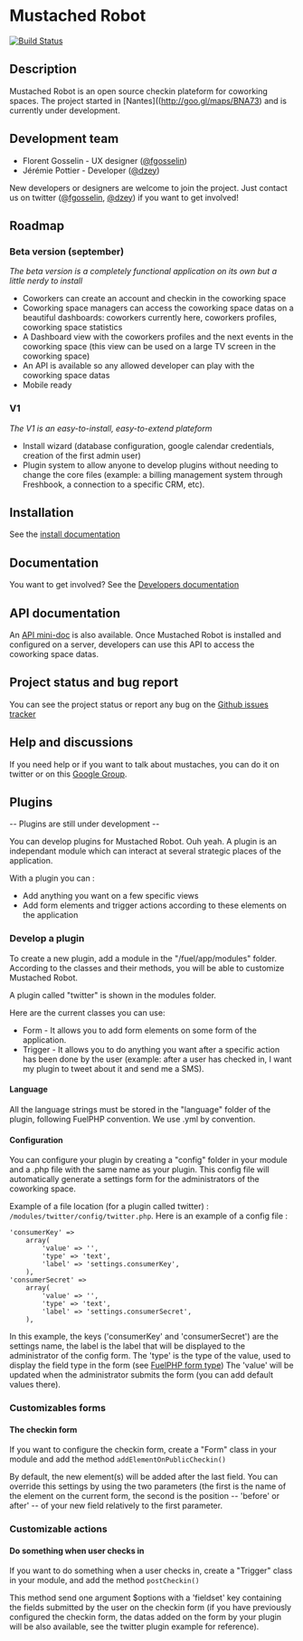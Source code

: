 # Mustached Robot

[![Build Status](https://secure.travis-ci.org/cantineNantes/mustached-robot.png)](http://travis-ci.org/cantineNantes/mustached-robot)

## Description

Mustached Robot is an open source checkin plateform for coworking spaces. The project started in [Nantes]((http://goo.gl/maps/BNA73) and is currently under development.

## Development team

* Florent Gosselin - UX designer ([@fgosselin](http://twitter.com/fgosselin))
* Jérémie Pottier - Developer ([@dzey](http://twitter.com/dzey))

New developers or designers are welcome to join the project. Just contact us on twitter ([@fgosselin](http://twitter.com/fgosselin), [@dzey](http://twitter.com/dzey)) if you want to get involved!

## Roadmap

### Beta version (september)

_The beta version is a completely functional application on its own but a little nerdy to install_

* Coworkers can create an account and checkin in the coworking space
* Coworking space managers can access the coworking space datas on a beautiful dashboards: coworkers currently here, coworkers profiles, coworking space statistics
* A Dashboard view with the coworkers profiles and the next events in the coworking space (this view can be used on a large TV screen in the coworking space)
* An API is available so any allowed developer can play with the coworking space datas
* Mobile ready

### V1

_The V1 is an easy-to-install, easy-to-extend plateform_

* Install wizard (database configuration, google calendar credentials, creation of the first admin user)
* Plugin system to allow anyone to develop plugins without needing to change the core files (example: a billing management system through Freshbook, a connection to a specific CRM, etc).

## Installation

See the [install documentation](https://github.com/cantineNantes/mustached-robot/wiki/Installation)

## Documentation 

You want to get involved? See the [Developers documentation](https://github.com/cantineNantes/mustached-robot/wiki/Developers-documentation)

## API documentation 

An [API mini-doc](https://github.com/cantineNantes/mustached-robot/wiki/API) is also available. Once Mustached Robot is installed and configured on a server, developers can use this API to access the coworking space datas.

## Project status and bug report

You can see the project status or report any bug on the [Github issues tracker](https://github.com/cantineNantes/mustached-robot/issues?milestone=1&state=open)

## Help and discussions

If you need help or if you want to talk about mustaches, you can do it on twitter or on this [Google Group](https://groups.google.com/forum/#!forum/mustached-robot).

## Plugins

-- Plugins are still under development --

You can develop plugins for Mustached Robot. Ouh yeah. A plugin is an independant module which can interact at several strategic places of the application.

With a plugin you can :

 * Add anything you want on a few specific views
 * Add form elements and trigger actions according to these elements on the application

### Develop a plugin

To create a new plugin, add a module in the "/fuel/app/modules" folder. According to the classes and their methods, you will be able to customize Mustached Robot.

A plugin called "twitter" is shown in the modules folder.

Here are the current classes you can use:

* Form - It allows you to add form elements on some form of the application.
* Trigger - It allows you to do anything you want after a specific action has been done by the user (example: after a user has checked in, I want my plugin to tweet about it and send me a SMS).

#### Language

All the language strings must be stored in the "language" folder of the plugin, following FuelPHP convention. 
We use .yml by convention.

#### Configuration

You can configure your plugin by creating a "config" folder in your module and a .php file with the same name as your plugin. This config file will automatically generate a settings form for the administrators of the coworking space.

Example of a file location (for a plugin called twitter) : ```/modules/twitter/config/twitter.php```.
Here is an example of a config file :

```
'consumerKey' => 
	array(
		'value' => '',
		'type' => 'text',
		'label' => 'settings.consumerKey',
	),
'consumerSecret' => 
	array(
		'value' => '',
		'type' => 'text',
		'label' => 'settings.consumerSecret',
	),
``` 

In this example, the keys ('consumerKey' and 'consumerSecret') are the settings name, the label is the label that will be displayed to the administrator of the config form. The 'type' is the type of the value, used to display the field type in the form (see [FuelPHP form type](http://docs.fuelphp.com/classes/form.html)) The 'value' will be updated when the administrator submits the form (you can add default values there). 

### Customizables forms

#### The checkin form

If you want to configure the checkin form, create a "Form" class in your module and add the method ```addElementOnPublicCheckin()```

By default, the new element(s) will be added after the last field. You can override this settings by using the two parameters (the first is the name of the element on the current form, the second is the position -- 'before' or after' -- of your new field relatively to the first parameter.

### Customizable actions

#### Do something when user checks in

If you want to do something when a user checks in, create a "Trigger" class in your module, and add the method ```postCheckin()```

This method send one argument $options with a 'fieldset' key containing the fields submitted by the user on the checkin form (if you have previously configured the checkin form, the datas added on the form by your plugin will be also available, see the twitter plugin example for reference).